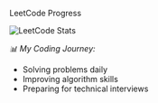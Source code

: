 
LeetCode Progress

![LeetCode Stats](https://leetcode.card.workers.dev/?9AkQUlQVXW&theme=dark&font=baloo)

*📊 My Coding Journey:*
- Solving problems daily
- Improving algorithm skills
- Preparing for technical interviews

